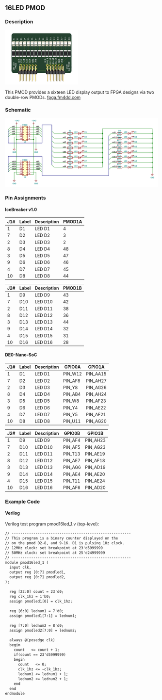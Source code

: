 ## 16LED PMOD

### Description

<img src="images/16led-top.jpg" width="240px">

This PMOD provides a sixteen LED display output to FPGA designs via two double-row PMODs.
[fpga.fm4dd.com](http://fpga.fm4dd.com)

### Schematic

[![16LED PMOD Schematics](images/16led-schema.png)](images/16led-schema.png)

### Pin Assignments

#### IceBreaker v1.0

 J1# |  Label | Description   | PMOD1A
-----|--------|---------------|-------
1    |  D1    | LED D1        | 4
7    |  D2    | LED D2        | 3
2    |  D3    | LED D3        | 2
8    |  D4    | LED D4        | 48
3    |  D5    | LED D5        | 47
9    |  D6    | LED D6        | 46
4    |  D7    | LED D7        | 45
10   |  D8    | LED D8        | 44

 J2# |  Label | Description   | PMOD1B
-----|--------|---------------|-------
1    |  D9    | LED D9        | 43
7    |  D10   | LED D10       | 42
2    |  D11   | LED D11       | 38
8    |  D12   | LED D12       | 36
3    |  D13   | LED D13       | 44
9    |  D14   | LED D14       | 32
4    |  D15   | LED D15       | 31
10   |  D16   | LED D16       | 28

#### DE0-Nano-SoC

 J1# |  Label | Description   | GPIO0A | GPIO1A
-----|--------|---------------|--------|--------
1    |  D1    | LED D1        | PIN_W12|PIN_AA15
7    |  D2    | LED D2        | PIN_AF8|PIN_AH27
2    |  D3    | LED D3        | PIN_Y8 |PIN_AG26
8    |  D4    | LED D4        | PIN_AB4|PIN_AH24
3    |  D5    | LED D5        | PIN_W8 |PIN_AF23
9    |  D6    | LED D6        | PIN_Y4 |PIN_AE22
4    |  D7    | LED D7        | PIN_Y5 |PIN_AF21
10   |  D8    | LED D8        | PIN_U11|PIN_AG20

 J2# |  Label | Description   | GPIO0B | GPIO1B
-----|--------|---------------|--------|--------
1    |  D9    | LED D9        | PIN_AF4| PIN_AH23
7    |  D10   | LED D10       | PIN_AF5| PIN_AG23
2    |  D11   | LED D11       | PIN_T13| PIN_AE19
8    |  D12   | LED D12       | PIN_AE7| PIN_AF18
3    |  D13   | LED D13       | PIN_AG6| PIN_AD19
9    |  D14   | LED D14       | PIN_AE4| PIN_AE20
4    |  D15   | LED D15       | PIN_T11| PIN_AE24
10   |  D16   | LED D16       | PIN_AF6| PIN_AD20

### Example Code

#### Verilog

Verilog test program pmod16led_1.v (top-level):
```
// -------------------------------------------------------
// This program is a binary counter displayed on the
// on the pmod D2-8, and 9-16. D1 is pulsing 1Hz clock.
// 12MHz clock: set breakpoint at 23'd5999999
// 50MHz clock: set breakpoint at 25'd24999999
// -------------------------------------------------------
module pmod16led_1 (
  input clk,
  output reg [0:7] pmodled1,
  output reg [0:7] pmodled2,
);

  reg [22:0] count = 23'd0;
  reg clk_1hz = 1'b0;
  assign pmodled1[0] = clk_1hz;

  reg [6:0] lednum1 = 7'd0;
  assign pmodled1[7:1] = lednum1;

  reg [7:0] lednum2 = 8'd0;
  assign pmodled2[7:0] = lednum2;

  always @(posedge clk)
  begin
    count   <= count + 1;
    if(count == 23'd5999999)
    begin
      count   <= 0;
      clk_1hz <= ~clk_1hz;
      lednum1 <= lednum1 + 1;
      lednum2 <= lednum2 + 1;
    end
  end
endmodule
```
